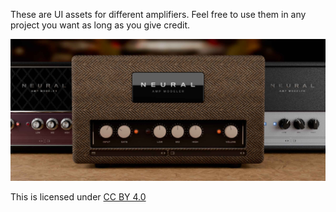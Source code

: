 These are UI assets for different amplifiers. Feel free to use them in any project you want as long as you give credit.

![Yakolol Display](/src/assets/yakololDisplay.jpg)

This is licensed under [CC BY 4.0](https://creativecommons.org/licenses/by/4.0/legalcode.en)
